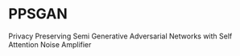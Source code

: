 # PPSGAN
Privacy Preserving Semi Generative Adversarial Networks with Self Attention Noise Amplifier
